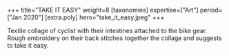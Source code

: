 +++
title="TAKE IT EASY"
weight=8
[taxonomies]
expertise=["Art"]
period=["Jan 2020"]
[extra.poly]
hero="take_it_easy.jpeg"
+++

Textile collage of cyclist with their intestines attached to the bike gear. Rough embroidery on their back stitches together the collage and suggests to take it easy.